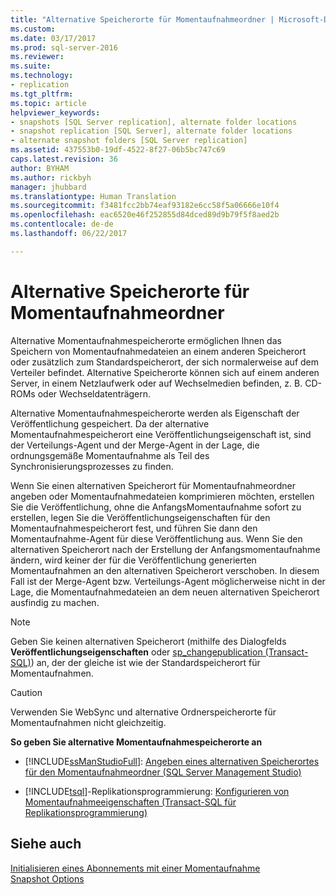 ```yaml
---
title: "Alternative Speicherorte für Momentaufnahmeordner | Microsoft-Dokumentation"
ms.custom: 
ms.date: 03/17/2017
ms.prod: sql-server-2016
ms.reviewer: 
ms.suite: 
ms.technology:
- replication
ms.tgt_pltfrm: 
ms.topic: article
helpviewer_keywords:
- snapshots [SQL Server replication], alternate folder locations
- snapshot replication [SQL Server], alternate folder locations
- alternate snapshot folders [SQL Server replication]
ms.assetid: 437553b0-19df-4522-8f27-06b5bc747c69
caps.latest.revision: 36
author: BYHAM
ms.author: rickbyh
manager: jhubbard
ms.translationtype: Human Translation
ms.sourcegitcommit: f3481fcc2bb74eaf93182e6cc58f5a06666e10f4
ms.openlocfilehash: eac6520e46f252855d84dced89d9b79f5f8aed2b
ms.contentlocale: de-de
ms.lasthandoff: 06/22/2017

---
```

# <a name="alternate-snapshot-folder-locations"></a>Alternative Speicherorte für Momentaufnahmeordner
  Alternative Momentaufnahmespeicherorte ermöglichen Ihnen das Speichern von Momentaufnahmedateien an einem anderen Speicherort oder zusätzlich zum Standardspeicherort, der sich normalerweise auf dem Verteiler befindet. Alternative Speicherorte können sich auf einem anderen Server, in einem Netzlaufwerk oder auf Wechselmedien befinden, z. B. CD-ROMs oder Wechseldatenträgern.  
  
 Alternative Momentaufnahmespeicherorte werden als Eigenschaft der Veröffentlichung gespeichert. Da der alternative Momentaufnahmespeicherort eine Veröffentlichungseigenschaft ist, sind der Verteilungs-Agent und der Merge-Agent in der Lage, die ordnungsgemäße Momentaufnahme als Teil des Synchronisierungsprozesses zu finden.  
  
 Wenn Sie einen alternativen Speicherort für Momentaufnahmeordner angeben oder Momentaufnahmedateien komprimieren möchten, erstellen Sie die Veröffentlichung, ohne die AnfangsMomentaufnahme sofort zu erstellen, legen Sie die Veröffentlichungseigenschaften für den Momentaufnahmespeicherort fest, und führen Sie dann den Momentaufnahme-Agent für diese Veröffentlichung aus. Wenn Sie den alternativen Speicherort nach der Erstellung der Anfangsmomentaufnahme ändern, wird keiner der für die Veröffentlichung generierten Momentaufnahmen an den alternativen Speicherort verschoben. In diesem Fall ist der Merge-Agent bzw. Verteilungs-Agent möglicherweise nicht in der Lage, die Momentaufnahmedateien an dem neuen alternativen Speicherort ausfindig zu machen.  
  
> [!NOTE]  
>  Geben Sie keinen alternativen Speicherort (mithilfe des Dialogfelds **Veröffentlichungseigenschaften** oder [sp_changepublication &#40;Transact-SQL&#41;](../../relational-databases/system-stored-procedures/sp-changepublication-transact-sql.md)) an, der der gleiche ist wie der Standardspeicherort für Momentaufnahmen.  
  
> [!CAUTION]  
>  Verwenden Sie WebSync und alternative Ordnerspeicherorte für Momentaufnahmen nicht gleichzeitig.  
  
 **So geben Sie alternative Momentaufnahmespeicherorte an**  
  
-   [!INCLUDE[ssManStudioFull](../../includes/ssmanstudiofull-md.md)]: [Angeben eines alternativen Speicherortes für den Momentaufnahmeordner &#40;SQL Server Management Studio&#41;](../../relational-databases/replication/publish/specify-an-alternate-snapshot-folder-location-sql-server-management-studio.md)  
  
-   [!INCLUDE[tsql](../../includes/tsql-md.md)]-Replikationsprogrammierung: [Konfigurieren von Momentaufnahmeeigenschaften &#40;Transact-SQL für Replikationsprogrammierung&#41;](../../relational-databases/replication/publish/configure-snapshot-properties-replication-transact-sql-programming.md)  
  
## <a name="see-also"></a>Siehe auch  
 [Initialisieren eines Abonnements mit einer Momentaufnahme](../../relational-databases/replication/initialize-a-subscription-with-a-snapshot.md)   
 [Snapshot Options](../../relational-databases/replication/snapshot-options.md)  
  
  
